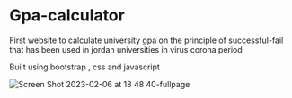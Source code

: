 # Gpa-calculator
First website to calculate university gpa on the principle of successful-fail that has been used in jordan universities in virus corona period

Built using bootstrap , css and javascript

![Screen Shot 2023-02-06 at 18 48 40-fullpage](https://user-images.githubusercontent.com/89325220/217018216-0a01843d-2cfa-4482-a394-7127268a85bb.png)

